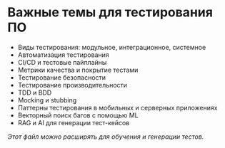 # Важные темы для тестирования ПО

- Виды тестирования: модульное, интеграционное, системное
- Автоматизация тестирования
- CI/CD и тестовые пайплайны
- Метрики качества и покрытие тестами
- Тестирование безопасности
- Тестирование производительности
- TDD и BDD
- Mocking и stubbing
- Паттерны тестирования в мобильных и серверных приложениях
- Векторный поиск багов с помощью ML
- RAG и AI для генерации тест-кейсов

_Этот файл можно расширять для обучения и генерации тестов._